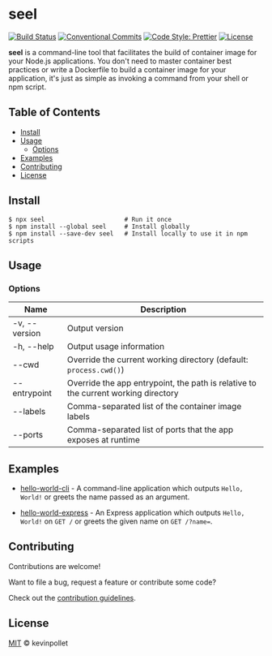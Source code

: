 # seel <!-- omit in toc -->

[![Build Status](https://github.com/kevinpollet/seel/workflows/Build/badge.svg)](https://github.com/kevinpollet/seel/actions)
[![Conventional Commits](https://img.shields.io/badge/Conventional%20Commits-1.0.0-yellow.svg)](https://conventionalcommits.org)
[![Code Style: Prettier](https://img.shields.io/badge/code_style-prettier-ff69b4.svg)](https://github.com/prettier/prettier)
[![License](https://img.shields.io/badge/license-MIT-blue.svg)](./LICENSE.md)

**seel** is a command-line tool that facilitates the build of container image for your Node.js applications. You don't need to master container best practices or write a Dockerfile to build a container image for your application, it's just as simple as invoking a command from your shell or npm script.

## Table of Contents <!-- omit in toc -->

- [Install](#install)
- [Usage](#usage)
  - [Options](#options)
- [Examples](#examples)
- [Contributing](#contributing)
- [License](#license)

## Install

```shell
$ npx seel                      # Run it once
$ npm install --global seel     # Install globally
$ npm install --save-dev seel   # Install locally to use it in npm scripts
```

## Usage

### Options

| Name                | Description                                                                        |
| ------------------- | ---------------------------------------------------------------------------------- |
| -v, --version       | Output version                                                                     |
| -h, --help          | Output usage information                                                           |
| --cwd <path>        | Override the current working directory (default: `process.cwd()`)                  |
| --entrypoint <path> | Override the app entrypoint, the path is relative to the current working directory |
| --labels <labels>   | Comma-separated list of the container image labels                                 |
| --ports <ports>     | Comma-separated list of ports that the app exposes at runtime                      |

## Examples

- [hello-world-cli](./examples/hello-world-cli) - A command-line application which outputs `Hello, World!` or greets the name passed as an argument.

- [hello-world-express](./examples/hello-world-express) - An Express application which outputs `Hello, World!` on `GET /` or greets the given name on `GET /?name=`.

## Contributing

Contributions are welcome!

Want to file a bug, request a feature or contribute some code?

Check out the [contribution guidelines](./CONTRIBUTING.md).

## License

[MIT](./LICENSE.md) © kevinpollet
